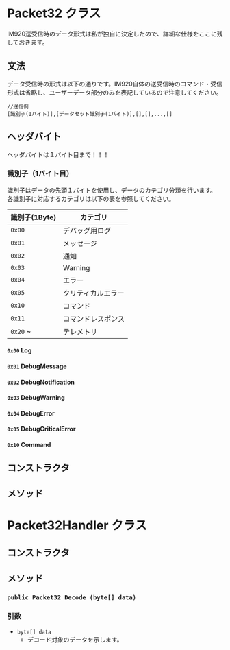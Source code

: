 # Packet32 クラス
IM920送受信時のデータ形式は私が独自に決定したので、詳細な仕様をここに残しておきます。
## 文法
データ受信時の形式は以下の通りです。IM920自体の送受信時のコマンド・受信形式は省略し、ユーザーデータ部分のみを表記しているので注意してください。

    //送信例
    [識別子(1バイト)],[データセット識別子(1バイト)],[],[],...,[]
## ヘッダバイト
ヘッダバイトは１バイト目まで！！！
### 識別子（1バイト目）
識別子はデータの先頭１バイトを使用し、データのカテゴリ分類を行います。
各識別子に対応するカテゴリは以下の表を参照してください。

|識別子(1Byte)|カテゴリ|
|---|---|
|`0x00`|デバッグ用ログ|  
|`0x01`|メッセージ|  
|`0x02`|通知|  
|`0x03`|Warning|  
|`0x04`|エラー|  
|`0x05`|クリティカルエラー|  
|`0x10`|コマンド|  
|`0x11`|コマンドレスポンス|  
|`0x20` ~ |テレメトリ|

#### `0x00` Log

#### `0x01` DebugMessage

#### `0x02` DebugNotification

#### `0x03` DebugWarning

#### `0x04` DebugError

#### `0x05` DebugCriticalError

#### `0x10` Command

## コンストラクタ
## メソッド


# Packet32Handler クラス
## コンストラクタ
## メソッド
### `public Packet32 Decode (byte[] data)`
### 引数
- `byte[] data`
    - デコード対象のデータを示します。